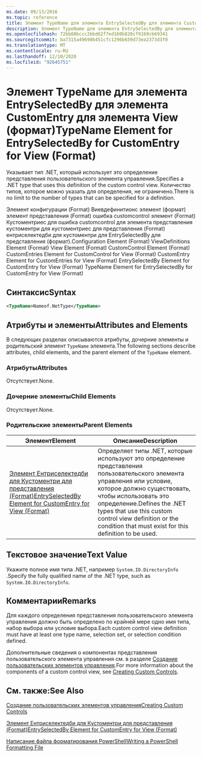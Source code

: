 ```yaml
---
ms.date: 09/13/2016
ms.topic: reference
title: Элемент TypeName для элемента EntrySelectedBy для элемента CustomEntry для элемента View (формат)
description: Элемент TypeName для элемента EntrySelectedBy для элемента CustomEntry для элемента View (формат)
ms.openlocfilehash: 72bb88bccc2bbd62f7ed160b820cf9169cb69341
ms.sourcegitcommit: ba7315a496986451cfc1296b659d73ea2373d3f0
ms.translationtype: MT
ms.contentlocale: ru-RU
ms.lasthandoff: 12/10/2020
ms.locfileid: "92645751"
---
```

# <a name="typename-element-for-entryselectedby-for-customentry-for-view-format"></a><span data-ttu-id="c7464-103">Элемент TypeName для элемента EntrySelectedBy для элемента CustomEntry для элемента View (формат)</span><span class="sxs-lookup"><span data-stu-id="c7464-103">TypeName Element for EntrySelectedBy for CustomEntry for View (Format)</span></span>

<span data-ttu-id="c7464-104">Указывает тип .NET, который использует это определение представления пользовательского элемента управления.</span><span class="sxs-lookup"><span data-stu-id="c7464-104">Specifies a .NET type that uses this definition of the custom control view.</span></span> <span data-ttu-id="c7464-105">Количество типов, которое можно указать для определения, не ограничено.</span><span class="sxs-lookup"><span data-stu-id="c7464-105">There is no limit to the number of types that can be specified for a definition.</span></span>

<span data-ttu-id="c7464-106">Элемент конфигурации (Format) Виевдефинитионс элемент (формат) элемент представления (Format) ошибка customcontrol элемент (Format) Кустоментриес для ошибка customcontrol для элемента представления кустоментри для кустоментриес для представления (Format) ентриселектедби для кустоментри для EntrySelectedBy для представления (формат).</span><span class="sxs-lookup"><span data-stu-id="c7464-106">Configuration Element (Format) ViewDefinitions Element (Format) View Element (Format) CustomControl Element (Format) CustomEntries Element for CustomControl for View (Format) CustomEntry Element for CustomEntries for View (Format) EntrySelectedBy Element for CustomEntry for View (Format) TypeName Element for EntrySelectedBy for CustomEntry for View (Format)</span></span>

## <a name="syntax"></a><span data-ttu-id="c7464-107">Синтаксис</span><span class="sxs-lookup"><span data-stu-id="c7464-107">Syntax</span></span>

```xml
<TypeName>Nameof.NetType</TypeName>
```

## <a name="attributes-and-elements"></a><span data-ttu-id="c7464-108">Атрибуты и элементы</span><span class="sxs-lookup"><span data-stu-id="c7464-108">Attributes and Elements</span></span>

<span data-ttu-id="c7464-109">В следующих разделах описываются атрибуты, дочерние элементы и родительский элемент `TypeName` элемента.</span><span class="sxs-lookup"><span data-stu-id="c7464-109">The following sections describe attributes, child elements, and the parent element of the `TypeName` element.</span></span>

### <a name="attributes"></a><span data-ttu-id="c7464-110">Атрибуты</span><span class="sxs-lookup"><span data-stu-id="c7464-110">Attributes</span></span>

<span data-ttu-id="c7464-111">Отсутствует.</span><span class="sxs-lookup"><span data-stu-id="c7464-111">None.</span></span>

### <a name="child-elements"></a><span data-ttu-id="c7464-112">Дочерние элементы</span><span class="sxs-lookup"><span data-stu-id="c7464-112">Child Elements</span></span>

<span data-ttu-id="c7464-113">Отсутствует.</span><span class="sxs-lookup"><span data-stu-id="c7464-113">None.</span></span>

### <a name="parent-elements"></a><span data-ttu-id="c7464-114">Родительские элементы</span><span class="sxs-lookup"><span data-stu-id="c7464-114">Parent Elements</span></span>

|<span data-ttu-id="c7464-115">Элемент</span><span class="sxs-lookup"><span data-stu-id="c7464-115">Element</span></span>|<span data-ttu-id="c7464-116">Описание</span><span class="sxs-lookup"><span data-stu-id="c7464-116">Description</span></span>|
|-------------|-----------------|
|[<span data-ttu-id="c7464-117">Элемент Ентриселектедби для Кустоментри для представления (Format)</span><span class="sxs-lookup"><span data-stu-id="c7464-117">EntrySelectedBy Element for CustomEntry for View (Format)</span></span>](./entryselectedby-element-for-customentry-for-customcontrol-for-view-format.md)|<span data-ttu-id="c7464-118">Определяет типы .NET, которые используют это определение представления пользовательского элемента управления или условие, которое должно существовать, чтобы использовать это определение.</span><span class="sxs-lookup"><span data-stu-id="c7464-118">Defines the .NET types that use this custom control view definition or the condition that must exist for this definition to be used.</span></span>|

## <a name="text-value"></a><span data-ttu-id="c7464-119">Текстовое значение</span><span class="sxs-lookup"><span data-stu-id="c7464-119">Text Value</span></span>

<span data-ttu-id="c7464-120">Укажите полное имя типа .NET, например `System.IO.DirectoryInfo` .</span><span class="sxs-lookup"><span data-stu-id="c7464-120">Specify the fully qualified name of the .NET type, such as `System.IO.DirectoryInfo`.</span></span>

## <a name="remarks"></a><span data-ttu-id="c7464-121">Комментарии</span><span class="sxs-lookup"><span data-stu-id="c7464-121">Remarks</span></span>

<span data-ttu-id="c7464-122">Для каждого определения представления пользовательского элемента управления должно быть определено по крайней мере одно имя типа, набор выбора или условие выбора.</span><span class="sxs-lookup"><span data-stu-id="c7464-122">Each custom control view definition must have at least one type name, selection set, or selection condition defined.</span></span>

<span data-ttu-id="c7464-123">Дополнительные сведения о компонентах представления пользовательского элемента управления см. в разделе [Создание пользовательских элементов управления](./creating-custom-controls.md).</span><span class="sxs-lookup"><span data-stu-id="c7464-123">For more information about the components of a custom control view, see [Creating Custom Controls](./creating-custom-controls.md).</span></span>

## <a name="see-also"></a><span data-ttu-id="c7464-124">См. также:</span><span class="sxs-lookup"><span data-stu-id="c7464-124">See Also</span></span>

[<span data-ttu-id="c7464-125">Создание пользовательских элементов управления</span><span class="sxs-lookup"><span data-stu-id="c7464-125">Creating Custom Controls</span></span>](./creating-custom-controls.md)

[<span data-ttu-id="c7464-126">Элемент Ентриселектедби для Кустоментри для представления (Format)</span><span class="sxs-lookup"><span data-stu-id="c7464-126">EntrySelectedBy Element for CustomEntry for View (Format)</span></span>](./entryselectedby-element-for-customentry-for-customcontrol-for-view-format.md)

[<span data-ttu-id="c7464-127">Написание файла форматирования PowerShell</span><span class="sxs-lookup"><span data-stu-id="c7464-127">Writing a PowerShell Formatting File</span></span>](./writing-a-powershell-formatting-file.md)
